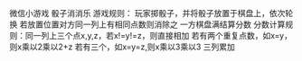 微信小游戏 
骰子消消乐
游戏规则：
玩家掷骰子，并将骰子放置于棋盘上，依次轮换
若放置位置对方同一列上有相同点数则消除之
一方棋盘满结算分数
分数计算规则：同一列上三个点x,y,z，若x!=y!=z，则直接相加
              若有两个重复点数，如x=y，则x乘以2乘以2+z
              若有三个，如x=y=z,则x乘以3乘以3
 三列累加
